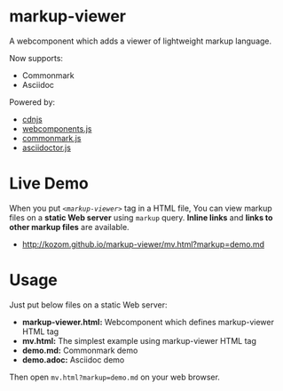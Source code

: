 
markup-viewer
========

A webcomponent which adds a viewer of lightweight markup language.

Now supports:

*   Commonmark
*   Asciidoc

Powered by:

*   [cdnjs](https://github.com/asciidoctor/asciidoctor.js)
*   [webcomponents.js](https://github.com/webcomponents/webcomponentsjs)
*   [commonmark.js](https://github.com/jgm/CommonMark)
*   [asciidoctor.js](https://github.com/asciidoctor/asciidoctor.js)


Live Demo
========

When you put _`<markup-viewer>`_ tag in a HTML file,
You can view markup files on a __static Web server__ using `markup` query.
__Inline links__ and __links to other markup files__ are available.

*   <http://kozom.github.io/markup-viewer/mv.html?markup=demo.md>


Usage
========

Just put below files on a static Web server:

*   __markup-viewer.html:__ Webcomponent which defines markup-viewer HTML tag
*   __mv.html:__            The simplest example using markup-viewer HTML tag
*   __demo.md:__            Commonmark demo
*   __demo.adoc:__          Asciidoc demo

Then open `mv.html?markup=demo.md` on your web browser.
